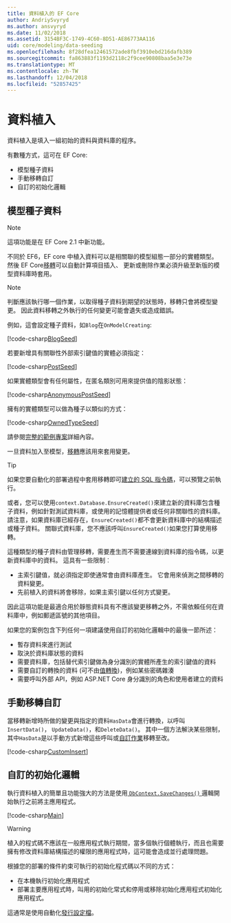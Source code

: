 ```yaml
---
title: 資料植入的 EF Core
author: AndriySvyryd
ms.author: ansvyryd
ms.date: 11/02/2018
ms.assetid: 3154BF3C-1749-4C60-8D51-AE86773AA116
uid: core/modeling/data-seeding
ms.openlocfilehash: 8f28dfea12461572ade8fbf3910ebd216dafb389
ms.sourcegitcommit: fa863883f1193d2118c2f9cee90808baa5e3e73e
ms.translationtype: MT
ms.contentlocale: zh-TW
ms.lasthandoff: 12/04/2018
ms.locfileid: "52857425"
---
```

# <a name="data-seeding"></a>資料植入

資料植入是填入一組初始的資料與資料庫的程序。

有數種方式，這可在 EF Core:
* 模型種子資料
* 手動移轉自訂
* 自訂的初始化邏輯

## <a name="model-seed-data"></a>模型種子資料

> [!NOTE]
> 這項功能是在 EF Core 2.1 中新功能。

不同於 EF6，EF core 中植入資料可以是相關聯的模型組態一部分的實體類型。 然後 EF Core[移轉](xref:core/managing-schemas/migrations/index)可以自動計算項目插入、 更新或刪除作業必須升級至新版的模型資料庫時套用。

> [!NOTE]
> 判斷應該執行哪一個作業，以取得種子資料到期望的狀態時，移轉只會將模型變更。 因此資料移轉之外執行的任何變更可能會遺失或造成錯誤。

例如，這會設定種子資料，如`Blog`在`OnModelCreating`:

[!code-csharp[BlogSeed](../../../samples/core/Modeling/DataSeeding/DataSeedingContext.cs?name=BlogSeed)]

若要新增具有關聯性外部索引鍵值的實體必須指定：

[!code-csharp[PostSeed](../../../samples/core/Modeling/DataSeeding/DataSeedingContext.cs?name=PostSeed)]

如果實體類型會有任何屬性，在匿名類別可用來提供值的陰影狀態：

[!code-csharp[AnonymousPostSeed](../../../samples/core/Modeling/DataSeeding/DataSeedingContext.cs?name=AnonymousPostSeed)]

擁有的實體類型可以做為種子以類似的方式：

[!code-csharp[OwnedTypeSeed](../../../samples/core/Modeling/DataSeeding/DataSeedingContext.cs?name=OwnedTypeSeed)]

請參閱[完整的範例專案](https://github.com/aspnet/EntityFramework.Docs/tree/master/samples/core/Modeling/DataSeeding)詳細內容。

一旦資料加入至模型，[移轉](xref:core/managing-schemas/migrations/index)應該用來套用變更。

> [!TIP]
> 如果您要自動化的部署過程中套用移轉即可[建立的 SQL 指令碼](xref:core/managing-schemas/migrations/index#generate-sql-scripts)，可以預覽之前執行。

或者，您可以使用`context.Database.EnsureCreated()`來建立新的資料庫包含種子資料，例如針對測試資料庫，或使用的記憶體提供者或任何非關聯性的資料庫。 請注意，如果資料庫已經存在，`EnsureCreated()`都不會更新資料庫中的結構描述或種子資料。 關聯式資料庫，您不應該呼叫`EnsureCreated()`如果您打算使用移轉。

這種類型的種子資料由管理移轉，需要產生而不需要連線到資料庫的指令碼，以更新資料庫中的資料。 這具有一些限制︰
* 主索引鍵值，就必須指定即使通常會由資料庫產生。 它會用來偵測之間移轉的資料變更。
* 先前植入的資料將會移除，如果主索引鍵以任何方式變更。

因此這項功能是最適合用於靜態資料具有不應該變更移轉之外，不需依賴任何在資料庫中，例如郵遞區號的其他項目。

如果您的案例包含下列任何一項建議使用自訂的初始化邏輯中的最後一節所述：
* 暫存資料來進行測試
* 取決於資料庫狀態的資料
* 需要資料庫，包括替代索引鍵做為身分識別的實體所產生的索引鍵值的資料
* 需要自訂的轉換的資料 (可不由[值轉換](xref:core/modeling/value-conversions))，例如某些密碼雜湊
* 需要呼叫外部 API，例如 ASP.NET Core 身分識別的角色和使用者建立的資料

## <a name="manual-migration-customization"></a>手動移轉自訂

當移轉新增時所做的變更與指定的資料`HasData`會進行轉換，以呼叫`InsertData()`， `UpdateData()`，和`DeleteData()`。 其中一個方法解決某些限制，其中`HasData`是以手動方式新增這些呼叫或[自訂作業](xref:core/managing-schemas/migrations/operations)移轉至改。

[!code-csharp[CustomInsert](../../../samples/core/Modeling/DataSeeding/Migrations/20181102235626_Initial.cs?name=CustomInsert)]

## <a name="custom-initialization-logic"></a>自訂的初始化邏輯

執行資料植入的簡單且功能強大的方法是使用[ `DbContext.SaveChanges()` ](xref:core/saving/index)邏輯開始執行之前將主應用程式。

[!code-csharp[Main](../../../samples/core/Modeling/DataSeeding/Program.cs?name=CustomSeeding)]

> [!WARNING]
> 植入的程式碼不應該在一般應用程式執行期間，當多個執行個體執行，而且也需要擁有修改資料庫結構描述的權限的應用程式時，這可能會造成並行處理問題。

根據您的部署的條件約束可執行的初始化程式碼以不同的方式：
* 在本機執行初始化應用程式
* 部署主要應用程式時，叫用的初始化常式和停用或移除初始化應用程式初始化應用程式。

這通常是使用自動化[發行設定檔](https://docs.microsoft.com/en-us/aspnet/core/host-and-deploy/visual-studio-publish-profiles)。
